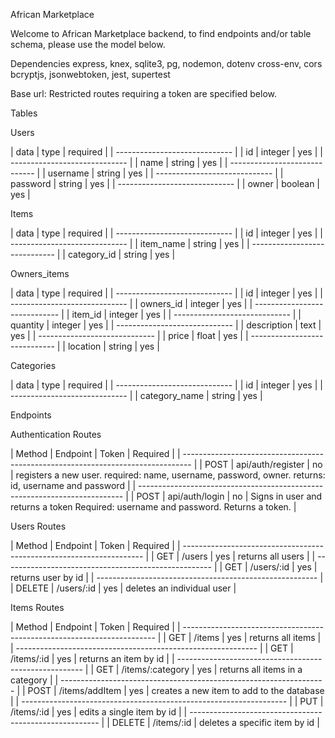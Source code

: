 African Marketplace 

Welcome to African Marketplace backend, to find endpoints and/or table schema, please use the model below.

Dependencies
express, knex, sqlite3, pg, nodemon, dotenv cross-env, cors
bcryptjs, jsonwebtoken, jest, supertest

Base url: 
Restricted routes requiring a token are specified below.

Tables 


Users

| data | type | required |
| ----------------------------- |
| id | integer | yes |
| ----------------------------- |
| name | string | yes |
| ----------------------------- |
| username | string | yes |
| ----------------------------- |
| password | string | yes |
| ----------------------------- |
| owner | boolean | yes |


Items

| data | type | required |
| ----------------------------- |
| id | integer | yes |
| ----------------------------- |
| item_name | string | yes |
| ----------------------------- |
| category_id | string | yes |


Owners_items

| data | type | required |
| ----------------------------- | 
| id | integer | yes |
| ----------------------------- |
| owners_id | integer | yes |
| ----------------------------- | 
| item_id | integer | yes |
| ----------------------------- |
| quantity | integer | yes |
| ----------------------------- |
| description | text | yes |
| ----------------------------- |
| price | float | yes |
| ----------------------------- |
| location | string | yes |



Categories

| data | type | required |
| ----------------------------- |
| id | integer | yes |
| ----------------------------- |
| category_name | string | yes |



Endpoints

Authentication Routes

| Method | Endpoint | Token | Required |
| -------------------------------------------------------------------------------- |
| POST | api/auth/register | no | registers a new user. required: name, username, password, owner. returns: id, username and password |
| -------------------------------------------------------------------------- |
| POST | api/auth/login | no |  Signs in user and returns a token Required: username and password. Returns a token. |



Users Routes

| Method | Endpoint | Token | Required |
| -------------------------------------------------------------------- |
| GET | /users | yes | returns all users |
| ---------------------------------------------------- |
| GET | /users/:id | yes | returns user by id |
| ------------------------------------------------------- |
| DELETE | /users/:id | yes | deletes an individual user |


Items Routes

| Method | Endpoint | Token | Required |
| ----------------------------------------------------------------------- |
| GET | /items | yes | returns all items |
| ------------------------------------------------------------ |
| GET | /items/:id | yes | returns an item by id |
| ------------------------------------------------------ |
| GET | /items/:category | yes | returns all items in a category |
| ------------------------------------------------------------------ |
| POST | /items/addItem | yes | creates a new item to add to the database |
| ------------------------------------------------------------------ |
| PUT | /items/:id | yes | edits a single item by id |
| ------------------------------------------------------- |
| DELETE | /items/:id | deletes a specific item by id |
